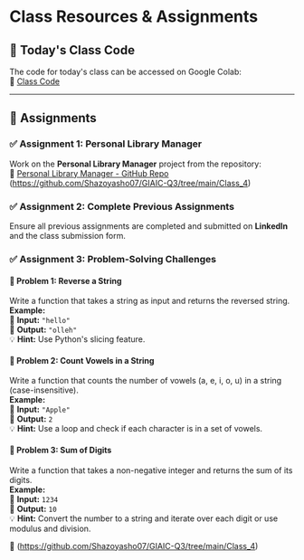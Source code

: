 # Class Resources & Assignments  

## 📌 Today's Class Code  
The code for today's class can be accessed on Google Colab:  
🔗 [Class Code](https://colab.research.google.com/drive/1a3tDfEgYqeKdclMrfGZaAhPb-j3rsHJ-?usp=sharing)  

---

## 🎯 Assignments  

### ✅ Assignment 1: Personal Library Manager  
Work on the **Personal Library Manager** project from the repository:  
🔗 [Personal Library Manager - GitHub Repo](https://github.com/panaversity/learn-modern-ai-python/blob/main/CLASS_PROJECTS/03_personal_library_manager/personal_library_manager.md)
(https://github.com/Shazoyasho07/GIAIC-Q3/tree/main/Class_4)

### ✅ Assignment 2: Complete Previous Assignments  
Ensure all previous assignments are completed and submitted on **LinkedIn** and the class submission form.  

### ✅ Assignment 3: Problem-Solving Challenges  

#### 🔹 Problem 1: Reverse a String  
Write a function that takes a string as input and returns the reversed string.  
**Example:**  
🔹 **Input:** `"hello"`  
🔹 **Output:** `"olleh"`  
💡 **Hint:** Use Python's slicing feature.  

#### 🔹 Problem 2: Count Vowels in a String  
Write a function that counts the number of vowels (a, e, i, o, u) in a string (case-insensitive).  
**Example:**  
🔹 **Input:** `"Apple"`  
🔹 **Output:** `2`  
💡 **Hint:** Use a loop and check if each character is in a set of vowels.  

#### 🔹 Problem 3: Sum of Digits  
Write a function that takes a non-negative integer and returns the sum of its digits.  
**Example:**  
🔹 **Input:** `1234`  
🔹 **Output:** `10`  
💡 **Hint:** Convert the number to a string and iterate over each digit or use modulus and division. 

🔗 (https://github.com/Shazoyasho07/GIAIC-Q3/tree/main/Class_4)
